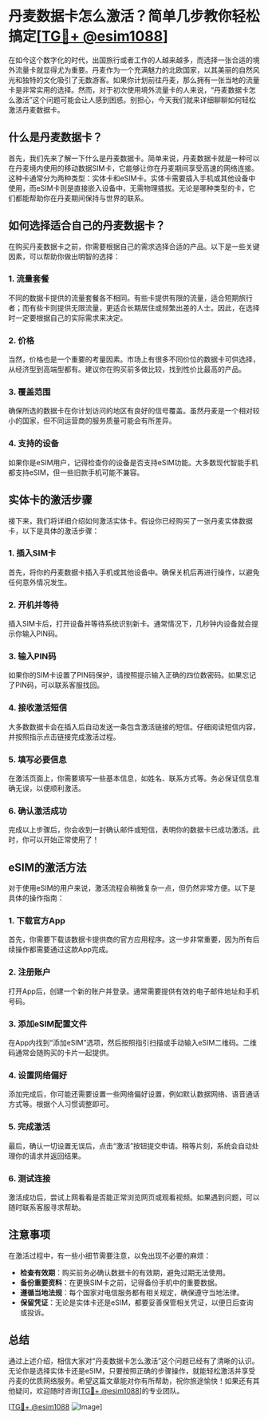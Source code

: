 # 丹麦数据卡怎么激活？简单几步教你轻松搞定[[TG💪+ @esim1088](https://t.me/s/esim1088)]

在如今这个数字化的时代，出国旅行或者工作的人越来越多，而选择一张合适的境外流量卡就显得尤为重要。丹麦作为一个充满魅力的北欧国家，以其美丽的自然风光和独特的文化吸引了无数游客。如果你计划前往丹麦，那么拥有一张当地的流量卡是非常实用的选择。然而，对于初次使用境外流量卡的人来说，“丹麦数据卡怎么激活”这个问题可能会让人感到困惑。别担心，今天我们就来详细聊聊如何轻松激活丹麦数据卡。

## 什么是丹麦数据卡？

首先，我们先来了解一下什么是丹麦数据卡。简单来说，丹麦数据卡就是一种可以在丹麦境内使用的移动数据SIM卡，它能够让你在丹麦期间享受高速的网络连接。这种卡通常分为两种类型：实体卡和eSIM卡。实体卡需要插入手机或其他设备中使用，而eSIM卡则是直接嵌入设备中，无需物理插拔。无论是哪种类型的卡，它们都能帮助你在丹麦期间保持与世界的联系。

## 如何选择适合自己的丹麦数据卡？

在购买丹麦数据卡之前，你需要根据自己的需求选择合适的产品。以下是一些关键因素，可以帮助你做出明智的选择：

### 1. **流量套餐**
   不同的数据卡提供的流量套餐各不相同。有些卡提供有限的流量，适合短期旅行者；而有些卡则提供无限流量，更适合长期居住或频繁出差的人士。因此，在选择时一定要根据自己的实际需求来决定。

### 2. **价格**
   当然，价格也是一个重要的考量因素。市场上有很多不同价位的数据卡可供选择，从经济型到高端型都有。建议你在购买前多做比较，找到性价比最高的产品。

### 3. **覆盖范围**
   确保所选的数据卡在你计划访问的地区有良好的信号覆盖。虽然丹麦是一个相对较小的国家，但不同运营商的服务质量可能会有所差异。

### 4. **支持的设备**
   如果你是eSIM用户，记得检查你的设备是否支持eSIM功能。大多数现代智能手机都支持eSIM，但一些旧款手机可能不兼容。

## 实体卡的激活步骤

接下来，我们将详细介绍如何激活实体卡。假设你已经购买了一张丹麦实体数据卡，以下是具体的激活步骤：

### 1. **插入SIM卡**
   首先，将你的丹麦数据卡插入手机或其他设备中。确保关机后再进行操作，以避免任何意外情况发生。

### 2. **开机并等待**
   插入SIM卡后，打开设备并等待系统识别新卡。通常情况下，几秒钟内设备就会提示你输入PIN码。

### 3. **输入PIN码**
   如果你的SIM卡设置了PIN码保护，请按照提示输入正确的四位数密码。如果忘记了PIN码，可以联系客服找回。

### 4. **接收激活短信**
   大多数数据卡会在插入后自动发送一条包含激活链接的短信。仔细阅读短信内容，并按照指示点击链接完成激活过程。

### 5. **填写必要信息**
   在激活页面上，你需要填写一些基本信息，如姓名、联系方式等。务必保证信息准确无误，以便顺利激活。

### 6. **确认激活成功**
   完成以上步骤后，你会收到一封确认邮件或短信，表明你的数据卡已成功激活。此时，你可以开始正常使用了！

## eSIM的激活方法

对于使用eSIM的用户来说，激活流程会稍微复杂一点，但仍然非常方便。以下是具体的操作指南：

### 1. **下载官方App**
   首先，你需要下载该数据卡提供商的官方应用程序。这一步非常重要，因为所有后续操作都需要通过这款App完成。

### 2. **注册账户**
   打开App后，创建一个新的账户并登录。通常需要提供有效的电子邮件地址和手机号码。

### 3. **添加eSIM配置文件**
   在App内找到“添加eSIM”选项，然后按照指引扫描或手动输入eSIM二维码。二维码通常会随购买的卡片一起提供。

### 4. **设置网络偏好**
   添加完成后，你可能还需要设置一些网络偏好设置，例如默认数据网络、语音通话方式等。根据个人习惯调整即可。

### 5. **完成激活**
   最后，确认一切设置无误后，点击“激活”按钮提交申请。稍等片刻，系统会自动处理你的请求并返回结果。

### 6. **测试连接**
   激活成功后，尝试上网看看是否能正常浏览网页或观看视频。如果遇到问题，可以随时联系客服寻求帮助。

## 注意事项

在激活过程中，有一些小细节需要注意，以免出现不必要的麻烦：

- **检查有效期**：购买前务必确认数据卡的有效期，避免过期无法使用。
- **备份重要资料**：在更换SIM卡之前，记得备份手机中的重要数据。
- **遵循当地法规**：每个国家对电信服务都有相关规定，确保遵守当地法律。
- **保留凭证**：无论是实体卡还是eSIM，都要妥善保管相关凭证，以便日后查询或投诉。

## 总结

通过上述介绍，相信大家对“丹麦数据卡怎么激活”这个问题已经有了清晰的认识。无论你是选择实体卡还是eSIM，只要按照正确的步骤操作，就能轻松激活并享受丹麦的优质网络服务。希望这篇文章能对你有所帮助，祝你旅途愉快！如果还有其他疑问，欢迎随时咨询[[TG💪+ @esim1088](https://t.me/s/esim1088)]的专业团队。

[[TG💪+ @esim1088](https://t.me/s/esim1088) ![Image](https://i.postimg.cc/4NQfJmqS/Snipaste-2025-05-13-00-14-12.png)]